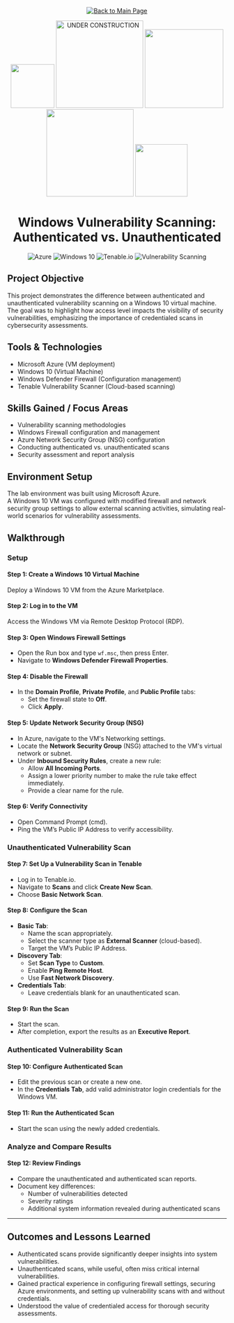 <p align="center">
  <a href="https://github.com/Samuel-Cavada" target="_blank">
    <img src="https://img.shields.io/badge/Back_to_Main_Page-000000?style=for-the-badge&logo=github&logoColor=white" alt="Back to Main Page"/>
  </a>
</p>

<p align="center">
<img src="https://github.com/user-attachments/assets/baa505c7-d846-47da-b1f8-c51ea4b56318" width="100"/>
<img src="https://github.com/user-attachments/assets/bfad470b-392d-41a6-8c31-6189db3390ce" alt="UNDER CONSTRUCTION" width="200"/>
<img src="https://github.com/user-attachments/assets/9d8277b1-e9cc-4e51-893a-cc50cd056431" width="180"/>
<img src="https://github.com/user-attachments/assets/72b79db5-19a3-48d7-95a5-be317408fafd" width="200"/>
<img src="https://github.com/user-attachments/assets/5a46688e-b0e3-404b-abe0-aa8182be5bac" width="120"/>
</p>

<h1 align="center">Windows Vulnerability Scanning: Authenticated vs. Unauthenticated</h1>

<p align="center">
  <img src="https://img.shields.io/badge/Platform-Azure-0078D4?style=for-the-badge&logo=microsoftazure&logoColor=white" alt="Azure" />
  <img src="https://img.shields.io/badge/OS-Windows%2010-0078D6?style=for-the-badge&logo=windows&logoColor=white" alt="Windows 10" />
  <img src="https://img.shields.io/badge/Tool-Tenable.io-00B388?style=for-the-badge&logo=tenable&logoColor=white" alt="Tenable.io" />
  <img src="https://img.shields.io/badge/Focus-Vulnerability%20Scanning-orange?style=for-the-badge" alt="Vulnerability Scanning" />
</p>


## Project Objective
This project demonstrates the difference between authenticated and unauthenticated vulnerability scanning on a Windows 10 virtual machine. The goal was to highlight how access level impacts the visibility of security vulnerabilities, emphasizing the importance of credentialed scans in cybersecurity assessments.

## Tools & Technologies
- Microsoft Azure (VM deployment)
- Windows 10 (Virtual Machine)
- Windows Defender Firewall (Configuration management)
- Tenable Vulnerability Scanner (Cloud-based scanning)

## Skills Gained / Focus Areas
- Vulnerability scanning methodologies
- Windows Firewall configuration and management
- Azure Network Security Group (NSG) configuration
- Conducting authenticated vs. unauthenticated scans
- Security assessment and report analysis

## Environment Setup
The lab environment was built using Microsoft Azure.  
A Windows 10 VM was configured with modified firewall and network security group settings to allow external scanning activities, simulating real-world scenarios for vulnerability assessments.

## Walkthrough

### Setup

#### Step 1: Create a Windows 10 Virtual Machine
Deploy a Windows 10 VM from the Azure Marketplace.

#### Step 2: Log in to the VM
Access the Windows VM via Remote Desktop Protocol (RDP).

#### Step 3: Open Windows Firewall Settings
- Open the Run box and type `wf.msc`, then press Enter.
- Navigate to **Windows Defender Firewall Properties**.

#### Step 4: Disable the Firewall
- In the **Domain Profile**, **Private Profile**, and **Public Profile** tabs:
  - Set the firewall state to **Off**.
  - Click **Apply**.

#### Step 5: Update Network Security Group (NSG)
- In Azure, navigate to the VM's Networking settings.
- Locate the **Network Security Group** (NSG) attached to the VM's virtual network or subnet.
- Under **Inbound Security Rules**, create a new rule:
  - Allow **All Incoming Ports**.
  - Assign a lower priority number to make the rule take effect immediately.
  - Provide a clear name for the rule.

#### Step 6: Verify Connectivity
- Open Command Prompt (cmd).
- Ping the VM’s Public IP Address to verify accessibility.

### Unauthenticated Vulnerability Scan

#### Step 7: Set Up a Vulnerability Scan in Tenable
- Log in to Tenable.io.
- Navigate to **Scans** and click **Create New Scan**.
- Choose **Basic Network Scan**.

#### Step 8: Configure the Scan
- **Basic Tab**:
  - Name the scan appropriately.
  - Select the scanner type as **External Scanner** (cloud-based).
  - Target the VM’s Public IP Address.
- **Discovery Tab**:
  - Set **Scan Type** to **Custom**.
  - Enable **Ping Remote Host**.
  - Use **Fast Network Discovery**.
- **Credentials Tab**:
  - Leave credentials blank for an unauthenticated scan.

#### Step 9: Run the Scan
- Start the scan.
- After completion, export the results as an **Executive Report**.

### Authenticated Vulnerability Scan

#### Step 10: Configure Authenticated Scan
- Edit the previous scan or create a new one.
- In the **Credentials Tab**, add valid administrator login credentials for the Windows VM.

#### Step 11: Run the Authenticated Scan
- Start the scan using the newly added credentials.

### Analyze and Compare Results

#### Step 12: Review Findings
- Compare the unauthenticated and authenticated scan reports.
- Document key differences:
  - Number of vulnerabilities detected
  - Severity ratings
  - Additional system information revealed during authenticated scans

---

## Outcomes and Lessons Learned
- Authenticated scans provide significantly deeper insights into system vulnerabilities.
- Unauthenticated scans, while useful, often miss critical internal vulnerabilities.
- Gained practical experience in configuring firewall settings, securing Azure environments, and setting up vulnerability scans with and without credentials.
- Understood the value of credentialed access for thorough security assessments.

